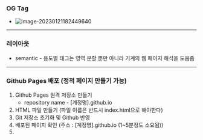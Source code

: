 ### OG Tag

- ![image-20230121182449640](C:\Users\82108\AppData\Roaming\Typora\typora-user-images\image-20230121182449640.png)

---

### 레이아웃

- semantic - 용도별 태그는 영역 분할 뿐만 아니라 기계의 웹 페이지 해석을 도움줌

---

### Github Pages 배포 (정적 페이지 만들기 가능)

1. Github Pages 원격 저장소 만들기
   - repository name - [계정명].github.io
2. HTML 파일 만들기 (파일 이름은 반드시 index.html으로 해야한다)
3. Git 저장소 초기화 및 Github 반영
4. 배포된 페이지 확인 (주소 : [계정명].github.io (1~5분정도 소요됨))
5. 